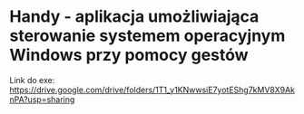 # Handy - aplikacja umożliwiająca sterowanie systemem operacyjnym Windows przy pomocy gestów

Link do exe: https://drive.google.com/drive/folders/1T1_y1KNwwsiE7yotEShg7kMV8X9AknPA?usp=sharing
